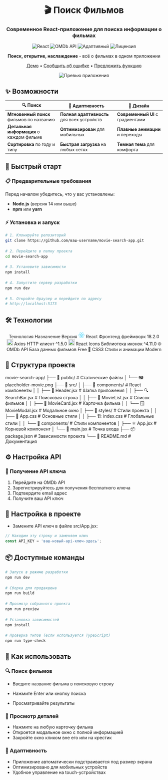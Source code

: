 <div align="center">

# 🎬 Поиск Фильмов

### Современное React-приложение для поиска информации о фильмах

![React](https://img.shields.io/badge/React-18.2.0-61dafb?style=for-the-badge&logo=react)
![OMDb API](https://img.shields.io/badge/OMDb%20API-Бесплатно-orange?style=for-the-badge)
![Адаптивный](https://img.shields.io/badge/📱-Адаптивный-green?style=for-the-badge)
![Лицензия](https://img.shields.io/badge/📄-MIT%20Лицензия-blue?style=for-the-badge)

**Поиск, открытие, наслаждение** - всё о фильмах в одном приложении

[Демо](#) • [Сообщить об ошибке](#) • [Предложить функцию](#)

![Превью приложения](https://via.placeholder.com/800x400/0f1b2b/ffffff?text=Movie+Search+App+Preview)

</div>

## ✨ Возможности

<div align="center">

| 🔍 Поиск | 📱 Адаптивность | 🎨 Дизайн |
|----------|-----------------|-----------|
| **Мгновенный поиск** фильмов по названию | **Полная адаптивность** для всех устройств | **Современный UI** с градиентами |
| **Детальная информация** о каждом фильме | **Оптимизирован** для мобильных | **Плавные анимации** и переходы |
| **Сортировка** по году и типу | **Быстрая загрузка** на любых сетях | **Темная тема** для комфорта |

</div>

## 🚀 Быстрый старт

### 📋 Предварительные требования

Перед началом убедитесь, что у вас установлены:
- **Node.js** (версия 14 или выше)
- **npm** или **yarn**

### ⚡ Установка и запуск

```bash
# 1. Клонируйте репозиторий
git clone https://github.com/ваш-username/movie-search-app.git

# 2. Перейдите в папку проекта
cd movie-search-app

# 3. Установите зависимости
npm install

# 4. Запустите сервер разработки
npm run dev

# 5. Откройте браузер и перейдите по адресу
# http://localhost:5173
```

## 🛠️ Технологии

<div align="center">
Технология	Назначение	Версия
<img src="https://raw.githubusercontent.com/devicons/devicon/master/icons/react/react-original.svg" width="20" height="20"> React	Фронтенд фреймворк	18.2.0
<img src="https://axios-http.com/assets/logo.svg" width="20" height="20"> Axios	HTTP клиент	^1.5.0
<img src="https://react-icons.github.io/react-icons/logo-512.png" width="20" height="20"> React Icons	Библиотека иконок	^4.11.0
🌐 OMDb API	База данных фильмов	Free
🎨 CSS3	Стили и анимации	Modern
</div>

## 📁 Структура проекта

movie-search-app/
├── 📂 public/                 # Статические файлы
│   └── 🖼️ placeholder-movie.png
├── 📂 src/
│   ├── 📂 components/         # React компоненты
│   │   ├── 🎯 Header.jsx      # Шапка приложения
│   │   ├── 🔍 SearchBar.jsx   # Поисковая строка
│   │   ├── 📄 MovieList.jsx   # Список фильмов
│   │   ├── 🎴 MovieCard.jsx   # Карточка фильма
│   │   └── 🪟 MovieModal.jsx  # Модальное окно
│   ├── 📂 styles/            # Стили проекта
│   │   ├── 🎨 App.css        # Основные стили
│   │   ├── 🏗️ index.css      # Глобальные стили
│   │   └── 📂 components/    # Стили компонентов
│   ├── ⚛️ App.jsx            # Корневой компонент
│   └── 🚀 main.jsx           # Точка входа
├── 📦 package.json           # Зависимости проекта
└── 📖 README.md              # Документация

## ⚙️ Настройка API

### 🔑 Получение API ключа
1. Перейдите на OMDb API
2. Зарегистрируйтесь для получения бесплатного ключа
3. Подтвердите email адрес
4. Получите ваш API ключ

## 🔧 Настройка в проекте

- Замените API ключ в файле src/App.jsx:
```javascript 
// Находим эту строку и заменяем ключ
const API_KEY = 'ваш-новый-api-ключ-здесь';
```

## 📦 Доступные команды

```bash
# Запуск в режиме разработки
npm run dev

# Сборка для продакшена
npm run build

# Просмотр собранного проекта
npm run preview

# Установка зависимостей
npm install

# Проверка типов (если используется TypeScript)
npm run type-check
```

## 🎯 Как использовать

### 🔍 Поиск фильмов

- Введите название фильма в поисковую строку

- Нажмите Enter или кнопку поиска

- Просматривайте результаты

### 📖 Просмотр деталей

- Нажмите на любую карточку фильма
- Откроется модальное окно с полной информацией
- Закройте окно кликом вне его или на крестик

### 📱 Адаптивность

- Приложение автоматически подстраивается под размер экрана
- Оптимизировано для мобильных устройств
- Удобное управление на touch-устройствах